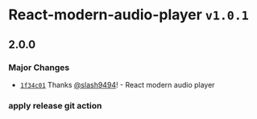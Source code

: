 # React-modern-audio-player `v1.0.1`

## 2.0.0

### Major Changes

- [`1f34c01`](https://github.com/slash9494/react-modern-audio-player/commit/1f34c017f54207b49b88f6778bde6ba612744d77) Thanks [@slash9494](https://github.com/slash9494)! - React modern audio player

### apply release git action
